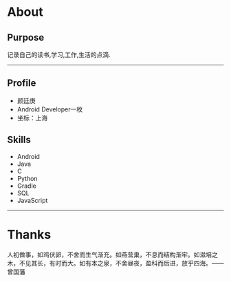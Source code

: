 # About

## Purpose

记录自己的读书,学习,工作,生活的点滴.

---

## Profile

- 颜廷庚
- Android Developer一枚
- 坐标：上海


## Skills

- Android
- Java
- C
- Python
- Gradle
- SQL
- JavaScript
---

# Thanks

人初做事，如鸡伏卵，不舍而生气渐充。如燕营巢，不息而结构渐牢。如滋培之木，不见其长，有时而大。如有本之泉，不舍昼夜，盈科而后进，放乎四海。——曾国藩 ​

